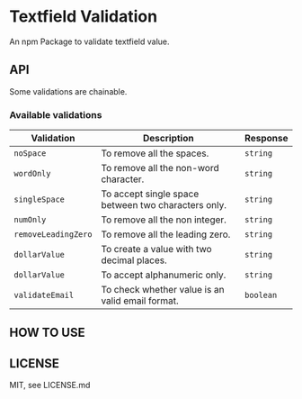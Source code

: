 # Textfield Validation

An npm Package to validate textfield value.

## API

Some validations are chainable.

### Available validations

| Validation | Description | Response |
| --- | --- | --- |
|`noSpace` | To remove all the spaces. | `string` |
|`wordOnly` | To remove all the non-word character. | `string` |
|`singleSpace` | To accept single space between two characters only. | `string` |
|`numOnly` | To remove all the non integer. | `string` |
|`removeLeadingZero` | To remove all the leading zero. | `string` |
|`dollarValue` | To create a value with two decimal places. | `string` |
|`dollarValue` | To accept alphanumeric only. | `string` |
|`validateEmail` | To check whether value is an valid email format. | `boolean` |

## HOW TO USE

## LICENSE

MIT, see LICENSE.md